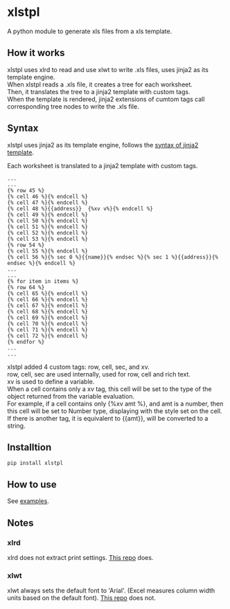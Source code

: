 
# xlstpl
A python module to generate xls files from a xls template.


## How it works

xlstpl uses xlrd to read and use xlwt to write .xls files, uses jinja2 as its template engine.  
When xlstpl reads a .xls file, it creates a tree for each worksheet.  
Then, it translates the tree to a jinja2 template with custom tags.  
When the template is rendered, jinja2 extensions of cumtom tags call corresponding tree nodes to write the .xls file.  

## Syntax

xlstpl uses jinja2 as its template engine, follows the [syntax of jinja2 template](https://jinja.palletsprojects.com/).  

Each worksheet is translated to a jinja2 template with custom tags.  

```jinja2
...
...
{% row 45 %}
{% cell 46 %}{% endcell %}
{% cell 47 %}{% endcell %}
{% cell 48 %}{{address}}  {%xv v%}{% endcell %}
{% cell 49 %}{% endcell %}
{% cell 50 %}{% endcell %}
{% cell 51 %}{% endcell %}
{% cell 52 %}{% endcell %}
{% cell 53 %}{% endcell %}
{% row 54 %}
{% cell 55 %}{% endcell %}
{% cell 56 %}{% sec 0 %}{{name}}{% endsec %}{% sec 1 %}{{address}}{% endsec %}{% endcell %}
...
...
{% for item in items %}
{% row 64 %}
{% cell 65 %}{% endcell %}
{% cell 66 %}{% endcell %}
{% cell 67 %}{% endcell %}
{% cell 68 %}{% endcell %}
{% cell 69 %}{% endcell %}
{% cell 70 %}{% endcell %}
{% cell 71 %}{% endcell %}
{% cell 72 %}{% endcell %}
{% endfor %}
...
...

```

xlstpl added 4 custom tags: row, cell, sec, and xv.  
row, cell, sec are used internally, used for row, cell and rich text.  
xv is used to define a variable.   
When a cell contains only a xv tag, this cell will be set to the type of the object returned from the variable evaluation.  
For example, if a cell contains only {%xv amt %}, and amt is a number, then this cell will be set to Number type, displaying with the style set on the cell.  
If there is another tag, it is equivalent to {{amt}}, will be converted to a string.  



## Installtion

```shell
pip install xlstpl
```

## How to use

See [examples](https://github.com/zhangyu836/python-xls-template/tree/master/examples).

## Notes

### xlrd

xlrd does not extract print settings. [This repo](https://github.com/zhangyu836/xlrd) does. 

### xlwt
  
xlwt always sets the default font to 'Arial'. (Excel measures column width units based on the default font). [This repo](https://github.com/zhangyu836/xlwt) does not.  